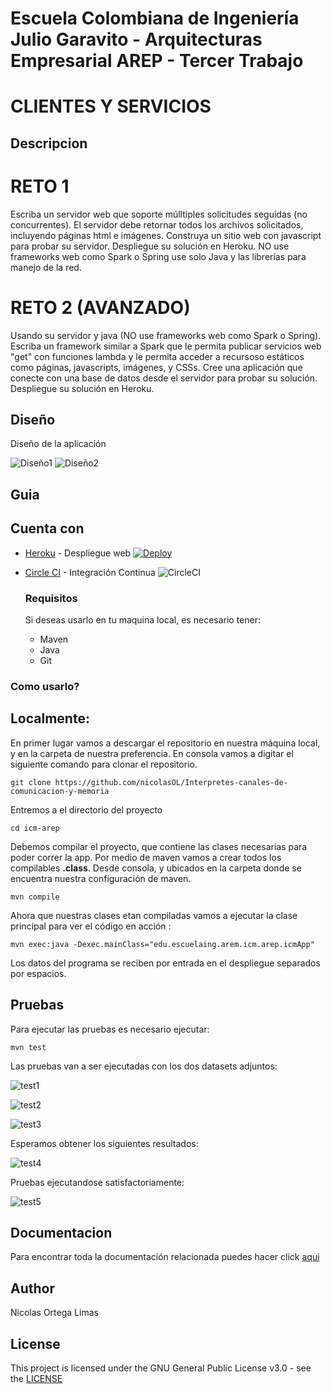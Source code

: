 # Escuela Colombiana de Ingeniería Julio Garavito - Arquitecturas Empresarial AREP - Tercer Trabajo

# CLIENTES Y SERVICIOS

## Descripcion

  # RETO 1
Escriba un servidor web que soporte múlltiples solicitudes seguidas (no concurrentes). El servidor debe retornar todos los archivos solicitados, incluyendo páginas html e imágenes. Construya un sitio web con javascript para probar su servidor. Despliegue su solución en Heroku. NO use frameworks web como Spark o Spring use solo Java y las librerías para manejo de la red.

# RETO 2 (AVANZADO)
Usando su  servidor y java (NO use frameworks web como Spark o Spring). Escriba un framework similar a Spark que le permita publicar servicios web "get" con funciones lambda y le permita acceder a recursoso estáticos como páginas, javascripts, imágenes, y CSSs. Cree una aplicación que conecte con una base de datos desde el servidor para probar su solución. Despliegue su solución en Heroku.
 
## Diseño

  Diseño de la aplicación
  
  ![Diseño1](https://github.com/nicolasOL/Interpretes-canales-de-comunicacion-y-memoria/blob/master/images/diagrama1.jpg)
  ![Diseño2](https://github.com/nicolasOL/Interpretes-canales-de-comunicacion-y-memoria/blob/master/images/diagrama2.jpg)
  

## Guia

## Cuenta con 
* [Heroku](https://heroku.com) - Despliegue web [![Deploy](https://www.herokucdn.com/deploy/button.png)](https://icm-arep.herokuapp.com/)
* [Circle CI]() - Integración Continua ![CircleCI](https://circleci.com/gh/nicolasOL/Interpretes-canales-de-comunicacion-y-memoria.svg?style=svg&circle-token=042c0e4d804fd47371e80dbb9853f71792a77e30)
  
  ### Requisitos
  
  Si deseas usarlo en tu maquina local, es necesario tener:
  
  * Maven 
  * Java 
  * Git
  
  

 ### Como usarlo?
  ## Localmente:
  En primer lugar vamos a descargar el repositorio en nuestra máquina local, y en la carpeta de 
nuestra preferencia. En consola vamos a digitar el siguiente comando para clonar el repositorio.

```
git clone https://github.com/nicolasOL/Interpretes-canales-de-comunicacion-y-memoria
```

Entremos a el directorio del proyecto

```
cd icm-arep
```

Debemos compilar el proyecto, que contiene las clases necesarias para poder correr la app. Por medio de maven vamos a crear todos los compilables **.class**. Desde consola, y ubicados en la carpeta donde se encuentra nuestra configuración de maven.

```
mvn compile
```

Ahora que nuestras clases etan compiladas vamos a ejecutar la clase principal para
ver el código en acción :

```
mvn exec:java -Dexec.mainClass="edu.escuelaing.arem.icm.arep.icmApp"
```
Los datos del programa se reciben por entrada en el despliegue separados por espacios.
   
## Pruebas   
Para ejecutar las pruebas es necesario ejecutar:
```
mvn test
```      
Las pruebas van a ser ejecutadas con los dos datasets adjuntos:

![test1](https://github.com/nicolasOL/Interpretes-canales-de-comunicacion-y-memoria/blob/master/images/1.JPG)

![test2](https://github.com/nicolasOL/Interpretes-canales-de-comunicacion-y-memoria/blob/master/images/2.JPG)

![test3](https://github.com/nicolasOL/Interpretes-canales-de-comunicacion-y-memoria/blob/master/images/3.JPG)

Esperamos obtener los siguientes resultados:

![test4](https://github.com/nicolasOL/Interpretes-canales-de-comunicacion-y-memoria/blob/master/images/4.JPG)    


Pruebas ejecutandose satisfactoriamente:

![test5](https://github.com/nicolasOL/Interpretes-canales-de-comunicacion-y-memoria/blob/master/images/5.JPG)

     
    
## Documentacion
  
Para encontrar toda la documentación relacionada puedes hacer click [aqui](https://github.com/nicolasOL/Interpretes-canales-de-comunicacion-y-memoria/tree/master/docs)
  
  ## Author
  
  Nicolas Ortega Limas
  
  ## License
  
  This project is licensed under the GNU General Public License v3.0 - see the [LICENSE](https://github.com/nicolasOL/Interpretes-canales-de-comunicacion-y-memoria/blob/master/LICENSE.txt)
